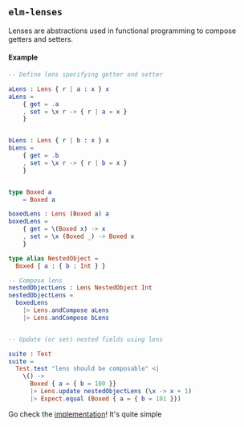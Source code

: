 ## `elm-lenses`

Lenses are abstractions used in functional programming to compose getters and setters.

#### Example
```elm
-- Define lens specifying getter and setter

aLens : Lens { r | a : x } x
aLens =
    { get = .a
    , set = \x r -> { r | a = x }
    }


bLens : Lens { r | b : x } x
bLens =
    { get = .b
    , set = \x r -> { r | b = x }
    }


type Boxed a
    = Boxed a

boxedLens : Lens (Boxed a) a
boxedLens =
    { get = \(Boxed x) -> x
    , set = \x (Boxed _) -> Boxed x
    }

type alias NestedObject =
  Boxed { a : { b : Int } }

-- Compose lens
nestedObjectLens : Lens NestedObject Int
nestedObjectLens =
  boxedLens
    |> Lens.andCompose aLens
    |> Lens.andCompose bLens


-- Update (or set) nested fields using lens

suite : Test
suite =
  Test.test "lens should be composable" <|
    \() ->
      Boxed { a = { b = 100 }}
      |> Lens.update nestedObjectLens (\x -> x + 1)
      |> Expect.equal (Boxed { a = { b = 101 }})
```

Go check the [implementation](https://github.com/ascandone/elm-lens/blob/main/src/Lens.elm)! It's quite simple
